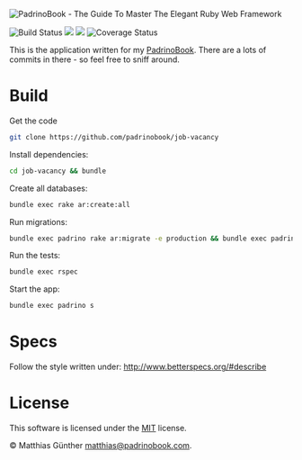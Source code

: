 ![PadrinoBook - The Guide To Master The Elegant Ruby Web Framework](https://raw.githubusercontent.com/wikimatze/padrinobook/master/images/logo.png "PadrinoBook - The Guide To Master The Elegant Ruby Web Framework")

![Build Status](https://travis-ci.org/padrinobook/job-vacancy.svg?branch=master)
[![](https://img.shields.io/gitter/room/padrinobook/padrinobook.svg)](https://gitter.im/padrinobook/padrinobook)
[![](https://img.shields.io/twitter/follow/padrinobook.svg?label=Follow&style=social)](https://twitter.com/padrinobook)
![Coverage Status](https://coveralls.io/repos/github/padrinobook/job-vacancy/badge.svg?branch=master)


This is the application written for my [PadrinoBook](https://padrinobook.com). There are a lots of commits in there - so
feel free to sniff around.


# Build

Get the code


```sh
git clone https://github.com/padrinobook/job-vacancy
```


Install dependencies:


```sh
cd job-vacancy && bundle
```


Create all databases:


```sh
bundle exec rake ar:create:all
```


Run migrations:


```sh
bundle exec padrino rake ar:migrate -e production && bundle exec padrino rake ar:migrate -e test
```


Run the tests:


```sh
bundle exec rspec
```


Start the app:


```sh
bundle exec padrino s
```


# Specs

Follow the style written under: <http://www.betterspecs.org/#describe>

# License

This software is licensed under the [MIT](http://en.wikipedia.org/wiki/MIT_License) license.

© Matthias Günther <matthias@padrinobook.com>.

